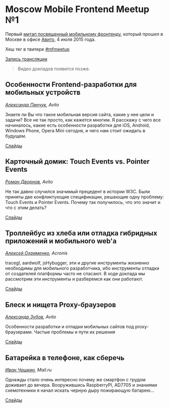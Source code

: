 # Moscow Mobile Frontend Meetup №1

Первый [митап посвященный мобильному фронтенду](https://moscow-mobile-frontend.timepad.ru/event/217960/), который прошел в Москве в офисе [Авито](https://www.avito.ru/), 4 июля 2015 года.

Хеш тег в твитере [#mfmeetup](https://twitter.com/hashtag/mfmeetup?src=hash&vertical=default&f=tweets)

[Запись трансляции](https://youtu.be/o_1t-nnxL0Q?t=26m55s)

> Видео докладов появится позже.

## Особенности Frontend-разработки для мобильных устройств

*[Александр Пинчук](https://twitter.com/pin_al), Avito*

Знаете ли Вы что такое мобильная версия сайта, какие у нее цели и задачи? Все не так просто, как кажется многим. Я расскажу с чего все начиналось, какие есть особенности разработки для iOS, Android, Windows Phone, Opera Mini сегодня, и чего нам стоит ожидать в будущем.

[Слайды](http://slides.com/sashapinchuk/mobilesite-2#/)
 
## Карточный домик: Touch Events vs. Pointer Events

*[Роман Дворнов](https://twitter.com/rdvornov), Avito*

Не так давно случился значимый прецедент в истории W3C. Были приняты две конфликтующие спецификации, решающие одну проблему: Touch Events и Pointer Events. Почему так получилось, что это значит и что с этим делать?

[Слайды](http://www.slideshare.net/basisjs/ss-40728849)
 
## Троллейбус из хлеба или отладка гибридных приложений и мобильного web'a

*[Алексей Охрименко](https://twitter.com/Ai_boy), Acronis*

tracegl, aardwolf, jsHybugger, эти и другие инструменты жизненно необходимы для мобильного разработчика, ибо инструменты отладки от создателей платформы часто не спасают. В ходе доклада мы рассмотрим эти инструменты и разберемся как они работают.

[Слайды](mobile-debug.pdf)

## Блеск и нищета Proxy-браузеров

*[Александр Зубов](https://twitter.com/zoobov), Avito*

Особенности разработки и отладки мобильных сайтов под proxy-браузерами. Частые проблемы и пути их решения 

[Слайды](http://slides.com/alexanderzubov/deck)
 
## Батарейка в телефоне, как сберечь

*[Иван Чашкин](https://twitter.com/CHizh73), Mail.ru*

Однажды стало очень интересно почему же смартфон с трудом доживает до вечера. Вооружившись RaspberryPI, AD7705 и знаниями схемотехники я начал искать черную дыру пожирающую батарею...

[Слайды](https://chashkin.com/meetups/mfmeetup2015/)
